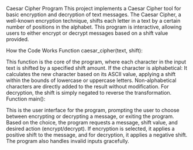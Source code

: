 Caesar Cipher Program
This project implements a Caesar Cipher tool for basic encryption and decryption of text messages. The Caesar Cipher, a well-known encryption technique, shifts each letter in a text by a certain number of positions in the alphabet. This program is interactive, allowing users to either encrypt or decrypt messages based on a shift value provided.

How the Code Works
Function caesar_cipher(text, shift):

This function is the core of the program, where each character in the input text is shifted by a specified shift amount.
If the character is alphabetical:
It calculates the new character based on its ASCII value, applying a shift within the bounds of lowercase or uppercase letters.
Non-alphabetical characters are directly added to the result without modification.
For decryption, the shift is simply negated to reverse the transformation.
Function main():

This is the user interface for the program, prompting the user to choose between encrypting or decrypting a message, or exiting the program.
Based on the choice, the program requests a message, shift value, and desired action (encrypt/decrypt).
If encryption is selected, it applies a positive shift to the message, and for decryption, it applies a negative shift.
The program also handles invalid inputs gracefully.

